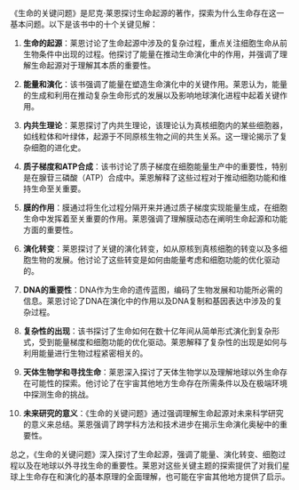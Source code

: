 《生命的关键问题》是尼克·莱恩探讨生命起源的著作，探索为什么生命存在这一基本问题。以下是该书中的十个关键见解：

1. **生命的起源**：莱恩讨论了生命起源中涉及的复杂过程，重点关注细胞生命从前生物条件中出现的过程。他探讨了能量在推动生命演化中的作用，并强调了理解生命起源对于理解其本质的重要性。

2. **能量和演化**：该书强调了能量在塑造生命演化中的关键作用。莱恩认为，能量的生成和利用在推动复杂生命形式的发展以及影响地球演化进程中起着关键作用。

3. **内共生理论**：莱恩探讨了内共生理论，该理论认为真核细胞内的某些细胞器，如线粒体和叶绿体，起源于不同原核生物之间的共生关系。这一理论揭示了复杂细胞的进化史。

4. **质子梯度和ATP合成**：该书讨论了质子梯度在细胞能量生产中的重要性，特别是在腺苷三磷酸（ATP）合成中。莱恩解释了这些过程对于推动细胞功能和维持生命至关重要。

5. **膜的作用**：膜通过将生化过程分隔开来并通过质子梯度实现能量生成，在细胞生命中发挥着至关重要的作用。莱恩强调了理解膜动态在阐明生命起源和功能方面的重要性。

6. **演化转变**：莱恩探讨了关键的演化转变，如从原核到真核细胞的转变以及多细胞生物的发展。他讨论了这些转变是如何由能量考虑和细胞功能的优化驱动的。

7. **DNA的重要性**：DNA作为生命的遗传蓝图，编码了生物发展和功能所必需的信息。莱恩讨论了DNA在演化中的作用以及DNA复制和基因表达中涉及的复杂过程。

8. **复杂性的出现**：该书探讨了生命如何在数十亿年间从简单形式演化到复杂形式，受到能量梯度和细胞功能的优化驱动。莱恩解释了复杂性的出现是如何与利用能量进行生物过程紧密相关的。

9. **天体生物学和寻找生命**：莱恩深入探讨了天体生物学以及理解地球以外生命存在可能性的探索。他讨论了在宇宙其他地方生命存在所需条件以及在极端环境中探测生命的挑战。

10. **未来研究的意义**：《生命的关键问题》通过强调理解生命起源对未来科学研究的意义来总结。莱恩强调了跨学科方法和技术进步在揭示生命演化奥秘中的重要性。

总之，《生命的关键问题》深入探讨了生命起源，强调了能量、演化转变、细胞过程以及在地球以外寻找生命的重要性。莱恩对这些关键主题的探索提供了对我们星球上生命存在和演化的基本原理的全面理解，也可能在宇宙其他地方提供了启示。